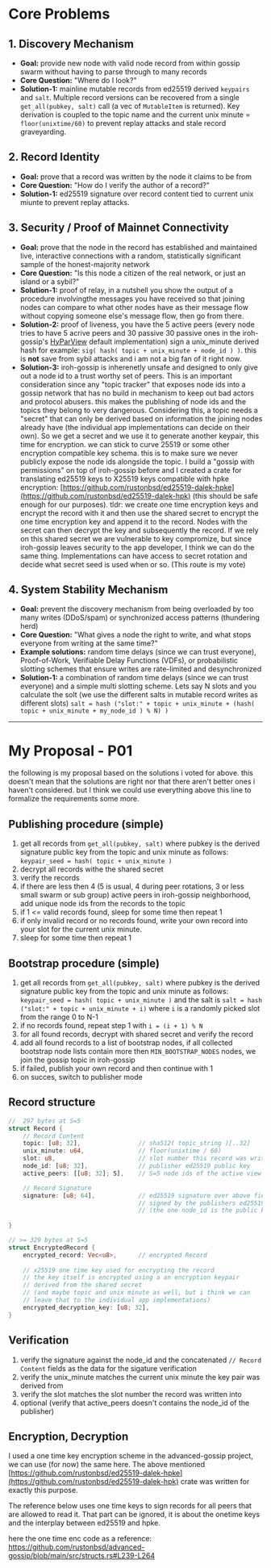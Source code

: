 # Core Problems

## 1. Discovery Mechanism

- **Goal:** provide new node with valid node record from within gossip swarm without having to parse through to many records
- **Core Question:** "Where do I look?"
- **Solution-1:** mainline mutable records from ed25519 derived `keypairs` and `salt`. Multiple record versions can be recovered from a single `get_all(pubkey, salt)` call (a vec of `MutableItem` is returned). Key derivation is coupled to the topic name and the current unix minute = `floor(unixtime/60)` to prevent replay attacks and stale record graveyarding.
  
## 2. Record Identity
- **Goal:** prove that a record was written by the node it claims to be from
- **Core Question:** "How do I verify the author of a record?"
- **Solution-1:** ed25519 signature over record content tied to current unix miunte to prevent replay attacks.

## 3. Security / Proof of Mainnet Connectivity
- **Goal:** prove that the node in the record has established and maintained live, interactive connections with a random, statistically significant sample of the honest-majority network
- **Core Question:** "Is this node a citizen of the real network, or just an island or a sybil?"
- **Solution-1:** proof of relay, in a nutshell you show the output of a procedure involvingthe messages you have received so that joining nodes can compare to what other nodes have as their message flow without copying someone else's message flow, then go from there.
- **Solution-2:** proof of liveness, you have the 5 active peers (every node tries to have 5 acrive peers and 30 passive 30 passive ones in the iroh-gossip's [HyParView](https://asc.di.fct.unl.pt/~jleitao/pdf/dsn07-leitao.pdf) default implementation) sign a unix_minute derived hash for example: `sig( hash( topic + unix_minute + node_id ) )`. this is **not** save from sybil attacks and i am not a big fan of it right now.
- **Solution-3:** iroh-gossip is inherenetly unsafe and designed to only give out a node id to a trust worthy set of peers. This is an important consideration since any "topic tracker" that exposes node ids into a gossip network that has no build in mechanism to keep out bad actors and protocol abusers. this makes the publishing of node ids and the topics they belong to very dangerous. Considering this, a topic needs a "secret" that can only be derived based on information the joining nodes already have (the individual app implementations can decide on their own). So we get a secret and we use it to generate another keypair, this time for encryption. we can stick to curve 25519 or some other encryption compatible key schema. this is to make sure we never publicly expose the node ids alongside the topic. I build a "gossip with permissions" on top of iroh-gossip before and I created a crate for translating ed25519 keys to X25519 keys compatible with hpke encryption: [https://github.com/rustonbsd/ed25519-dalek-hpke](https://github.com/rustonbsd/ed25519-dalek-hpk) (this should be safe enough for our purposes). tldr: we create one time encryption keys and encrypt the record with it and then use the shared secret to encrypt the one time encryption key and append it to the record. Nodes with the secret can then decrypt the key and subsequently the record. If we rely on this shared secret we are vulnerable to key compromize, but since iroh-gossip leaves security to the app developer, I think we can do the same thing. Implementations can have access to secret rotation and decide what secret seed is used when or so. (This route is my vote)

## 4. System Stability Mechanism
- **Goal:** prevent the discovery mechanism from being overloaded by too many writes (DDoS/spam) or synchronized access patterns (thundering herd)
- **Core Question:** "What gives a node the right to write, and what stops everyone from writing at the same time?"
- **Example solutions:** random time delays (since we can trust everyone), Proof-of-Work, Verifiable Delay Functions (VDFs), or probabilistic slotting schemes that ensure writes are rate-limited and desynchronized
- **Solution-1:** a combination of random time delays (since we can trust everyone) and a simple multi slotting scheme. Lets say N slots and you calculate the solt (we use the different salts in mutable record writes as different slots) `salt = hash ("slot:" + topic + unix_minute + (hash( topic + unix_minute + my_node_id ) % N) )`

---

# My Proposal - P01
the following is my proposal based on the solutions i voted for above.
this doesn't mean that the solutions are right nor that there aren't better ones i haven't considered.
but I think we could use everything above this line to formalize the requirements some more.

## Publishing procedure (simple)

1. get all records from `get_all(pubkey, salt)` where pubkey is the derived signature public key from the topic and unix minute as follows: `keypair_seed = hash( topic + unix_minute )`
2. decrypt all records withe the shared secret
3. verify the records
4. if there are less then 4 (5 is usual, 4 during peer rotations, 3 or less small swarm or sub group) active peers in iroh-gossip neighborhood, add unique node ids from the records to the topic
5. if 1 <= valid records found, sleep for some time then repeat 1
6. if only invalid record or no records found, write your own record into your slot for the current unix minute.
7. sleep for some time then repeat 1

## Bootstrap procedure (simple)

1. get all records from `get_all(pubkey, salt)` where pubkey is the derived signature public key from the topic and unix minute as follows: `keypair_seed = hash( topic + unix_minute )` and the salt is `salt = hash ("slot:" + topic + unix_minute + i)` where `i` is a randomly picked slot from the range 0 to N-1
2. if no records found, repeat step 1 with `i = (i + 1) % N`
3. for all found records, decrypt with shared secret and verify the record
4. add all found records to a list of bootstrap nodes, if all collected bootstrap node lists contain more then `MIN_BOOTSTRAP_NODES` nodes, we join the gossip topic in iroh-gossip
5. if failed, publish your own record and then continue with 1
6. on succes, switch to publisher mode


## Record structure

```rust
//  297 bytes at S=5
struct Record {
    // Record Content
    topic: [u8; 32],                // sha512( topic_string )[..32]
    unix_minute: u64,               // floor(unixtime / 60)
    slot: u8,                       // slot number this record was written into
    node_id: [u8; 32],              // publisher ed25519 public key
    active_peers: [[u8; 32]; S],    // S=5 node ids of the active view of the publisher

    // Record Signature
    signature: [u8; 64],            // ed25519 signature over above fields
                                    // signed by the publishers ed25519 private key
                                    // (the one node_id is the public key for)
  
}

// >= 329 bytes at S=5
struct EncryptedRecord {
    encrypted_record: Vec<u8>,      // encrypted Record
    
    // x25519 one time key used for encrypting the record
    // the key itself is encrypted using a an encryption keypair
    // derived from the shared secret
    // (and maybe topic and unix minute as well, but i think we can
    // leave that to the individual app implementations)
    encrypted_decryption_key: [u8; 32],     
}
```

## Verification

1. verify the signature against the node_id and the concatenated `// Record Content` fields as the data for the sigature verification
2. verify the unix_minute matches the current unix minute the key pair was derived from
3. verify the slot matches the slot number the record was written into
4. optional (verify that active_peers doesn't contains the node_id of the publisher)

## Encryption, Decryption
I used a one time key encryption scheme in the advanced-gossip project, we can use (for now) the same here. 
The above mentioned [https://github.com/rustonbsd/ed25519-dalek-hpke](https://github.com/rustonbsd/ed25519-dalek-hpk) crate was written for exactly this purpose.

The reference below uses one time keys to sign records for all peers that are allowed to read it. 
That part can be ignored, it is about the onetime keys and the interplay between ed25519 and hpke.

here the one time enc code as a reference: https://github.com/rustonbsd/advanced-gossip/blob/main/src/structs.rs#L239-L264